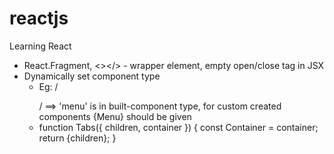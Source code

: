 # reactjs

Learning React

- React.Fragment, <></> - wrapper element, empty open/close tag in JSX
- Dynamically set component type
  - Eg: /_<Tabs container="menu"><p></p></Tabs>_/
    ==> 'menu' is in built-component type, for custom created components {Menu} should be given
  - function Tabs({ children, container }) {
    const Container = container;
    return <Container>{children}</Container>;
    }
